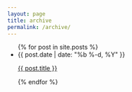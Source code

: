 ```yaml
---
layout: page
title: archive
permalink: /archive/
---
```


  <ul class="post-list">
    {% for post in site.posts %}
      <li>
      <span class="post-meta">{{ post.date | date: "%b %-d, %Y" }}</span>
      <p>
      <a class="post-link" href="{{ post.url | prepend: site.baseurl }}">{{ post.title }} <!-- post.content | strip_html | truncatewords: 5 -->
      </a>
      </p>
      </li>
    {% endfor %}
  </ul>

